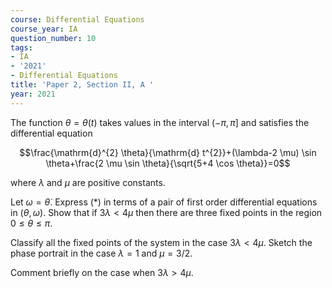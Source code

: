 ```yaml
---
course: Differential Equations
course_year: IA
question_number: 10
tags:
- IA
- '2021'
- Differential Equations
title: 'Paper 2, Section II, A '
year: 2021
---
```




The function $\theta=\theta(t)$ takes values in the interval $(-\pi, \pi]$ and satisfies the differential equation

$$\frac{\mathrm{d}^{2} \theta}{\mathrm{d} t^{2}}+(\lambda-2 \mu) \sin \theta+\frac{2 \mu \sin \theta}{\sqrt{5+4 \cos \theta}}=0$$

where $\lambda$ and $\mu$ are positive constants.

Let $\omega=\dot{\theta}$. Express $(*)$ in terms of a pair of first order differential equations in $(\theta, \omega)$. Show that if $3 \lambda<4 \mu$ then there are three fixed points in the region $0 \leqslant \theta \leqslant \pi .$

Classify all the fixed points of the system in the case $3 \lambda<4 \mu$. Sketch the phase portrait in the case $\lambda=1$ and $\mu=3 / 2$.

Comment briefly on the case when $3 \lambda>4 \mu$.
